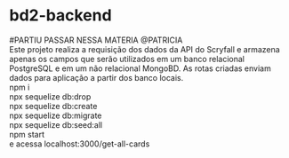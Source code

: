 # bd2-backend


#PARTIU PASSAR NESSA MATERIA @PATRICIA
<br>
Este projeto realiza a requisição dos dados da API do Scryfall e armazena apenas os campos que serão utilizados em um banco relacional PostgreSQL e em um não relacional MongoBD. As rotas criadas enviam dados para aplicação a partir dos banco locais.
<br>
npm i
<br>
npx sequelize db:drop
<br>
npx sequelize db:create
<br>
npx sequelize db:migrate
<br>
npx sequelize db:seed:all
<br>
npm start
<br>
e acessa localhost:3000/get-all-cards
